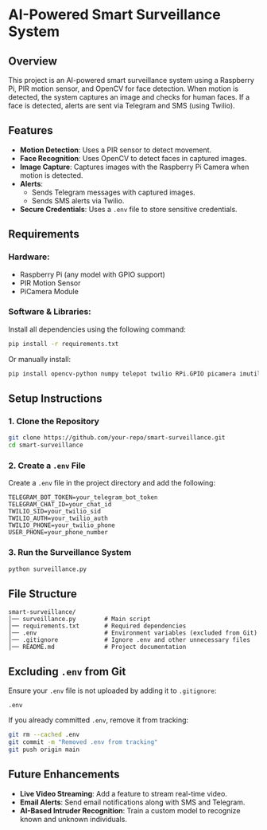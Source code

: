 # AI-Powered Smart Surveillance System

## Overview
This project is an AI-powered smart surveillance system using a Raspberry Pi, PIR motion sensor, and OpenCV for face detection. When motion is detected, the system captures an image and checks for human faces. If a face is detected, alerts are sent via Telegram and SMS (using Twilio).

## Features
- **Motion Detection**: Uses a PIR sensor to detect movement.
- **Face Recognition**: Uses OpenCV to detect faces in captured images.
- **Image Capture**: Captures images with the Raspberry Pi Camera when motion is detected.
- **Alerts**:
  - Sends Telegram messages with captured images.
  - Sends SMS alerts via Twilio.
- **Secure Credentials**: Uses a `.env` file to store sensitive credentials.

## Requirements
### Hardware:
- Raspberry Pi (any model with GPIO support)
- PIR Motion Sensor
- PiCamera Module

### Software & Libraries:
Install all dependencies using the following command:
```bash
pip install -r requirements.txt
```
Or manually install:
```bash
pip install opencv-python numpy telepot twilio RPi.GPIO picamera imutils python-dotenv Pillow scipy requests opencv-contrib-python
```

## Setup Instructions
### 1. Clone the Repository
```bash
git clone https://github.com/your-repo/smart-surveillance.git
cd smart-surveillance
```

### 2. Create a `.env` File
Create a `.env` file in the project directory and add the following:
```
TELEGRAM_BOT_TOKEN=your_telegram_bot_token
TELEGRAM_CHAT_ID=your_chat_id
TWILIO_SID=your_twilio_sid
TWILIO_AUTH=your_twilio_auth
TWILIO_PHONE=your_twilio_phone
USER_PHONE=your_phone_number
```

### 3. Run the Surveillance System
```bash
python surveillance.py
```

## File Structure
```
smart-surveillance/
│── surveillance.py        # Main script
│── requirements.txt       # Required dependencies
│── .env                   # Environment variables (excluded from Git)
│── .gitignore             # Ignore .env and other unnecessary files
│── README.md              # Project documentation
```

## Excluding `.env` from Git
Ensure your `.env` file is not uploaded by adding it to `.gitignore`:
```
.env
```
If you already committed `.env`, remove it from tracking:
```bash
git rm --cached .env
git commit -m "Removed .env from tracking"
git push origin main
```

## Future Enhancements
- **Live Video Streaming**: Add a feature to stream real-time video.
- **Email Alerts**: Send email notifications along with SMS and Telegram.
- **AI-Based Intruder Recognition**: Train a custom model to recognize known and unknown individuals.


